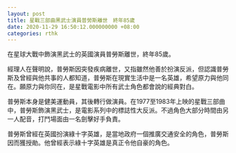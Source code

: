 ```yaml
---
layout: post
title: 星戰三部曲黑武士演員普勞斯離世　終年85歲
date: 2020-11-29 16:50:12.000000000 +08:00
categories: rthk
---
```


在星球大戰中飾演黑武士的英國演員普勞斯離世，終年85歲。

經理人在聲明說，普勞斯因突發疾病離世，又指雖然他善於扮演反派，但認識普勞斯及曾經與他共事的人都知道，普勞斯在現實生活中是一名英雄，希望原力與他同在。願原力與你同在，是星戰電影中所有武士角色都會說的經典對白。

普勞斯本身是健美運動員，其後轉行做演員。在1977至1983年上映的星戰三部曲中，普勞斯飾演黑武士，是電影系列中的標誌性大反派。不過角色大部分時間由另一人配音，打鬥場面由一名劍擊好手負責。

普勞斯曾經在英國扮演綠十字英雄，是當地政府一個推廣交通安全的角色，普勞斯因而獲授勛。他曾經表示綠十字英雄是真正令他自豪的角色。
